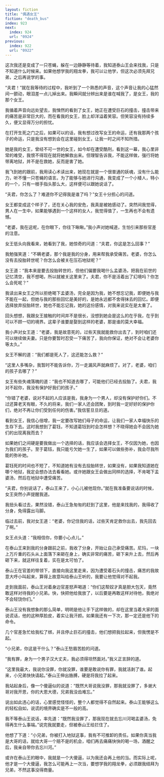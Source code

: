 ```yaml
---
layout: fiction
title: "偶遇女王"
fiction: "death_bus"
index: 923
next:
  index: 924
  url: "0924"
previous:
  index: 922
  url: "0922"
---
```

这次我还是变成了一只苍蝇，躲在一边静静等待着，我知道泰山王会来找我，只是不知道什么时候来。如果他想学我的翔龙拳，我可以让他学，但这次必须先拜兄弟，之后再说学的事。

“夫君！”就在我等待的过程中，我听到了一个熟悉的声音，这个声音让我的心猛然间一颤动，眼泪差一点儿掉出来。我瞬间就分辨出来是谁在喊我了，是女王，我的那个女王。

我循着声音向远处望去，我悚然的看到了女王，她正在遭受巨石的撞击，撞击带来的痛苦是非常巨大的，而在看我的女王，脸上却洋溢着笑容。但笑容没有持续多久，便又显得万分的担忧。

在打开生死之门之后，如果可以的话，我有想过改写女王的命运，还有我那两个孩子的命运，只是我没有想到会在这里碰到女王，让我一时之间不知所措。

她是我的女王，曾经不可一世的女王，如今却在遭受酷刑，看到这一幕，我心里非常的难受，我恨不得现在就将她解救出来。但理智告诉我，不能这样做，强行将她带离地狱，并不是在救她，反而是害了她。

我飞到她的跟前，我用读心术读出来，她现在就是一个很普通的妖魂，没有什么能力，听不懂一只苍蝇的语言。为了能够与她进行沟通，我变成了一个小矮人，特小的一个，只有一根手指头那么大，这样便可以跟她说话了。

“夫君，你怎么了？难道你不记得我是谁了吗？”女王十分担心的问道。

女王都变成这个样子了，还在关心我的安危，我真是被她感动了。突然间我觉得，男人在一生中，如果能够遇到一个这样的女人，我觉得值了，一生再也不会有遗憾。

“老婆，我在这呢，在你眼下，你往下瞅瞅。”我小声对她喊道，生怕引来那些官差的注意。

女王低头向我看来，她看到了我，她惊奇的问道：“夫君，你这是怎么回事？”

我勉强笑道：“不瞒老婆，那个我是我的分身，用来帮我承受痛苦。老婆，你怎么没有去投胎转世呢？你怎么会被关在压石地狱呢？”

女王道：“我本来是要去投胎转世的，但他们偏要我喝什么孟婆汤，把我在前世的记忆清空，我不想喝，所以就被关这里来了。夫君，你不是活着出了幻境吗？你怎么会死呢？”

我读出来女王之所以拒绝喝下孟婆汤，完全是因为我，她不想忘记我，即便她与我不能在一起，但她与我的那些回忆是美好的，是她永远都不舍得抹去的回忆。即便选择放弃投胎转世，她也不能忘记我，她的这份感情，对我来说实在是太重了。

回头想想，我跟女王接触的时间并不是很长，没想到她会是这么的在乎我，在乎到可以不顾一切的境界。这辈子谁要是娶到这样的老婆，那是谁的莫大幸福。

我小声对女王道：“老婆，我是故意死的，过些天我就能救你出去了，到时咱们还可以继续做夫妻。只是你要暂时忍受一下痛苦了，我向你保证，绝对不会让老婆你等太久。”

女王不解的道：“我们都是死人了，这还能怎么救？”

“这里人多嘴杂，我暂时不能告诉你，万一走漏风声就麻烦了。对了，老婆，咱们的孩子去哪了？”

女王有些失魂落魄的道：“我也不知道去哪了，可能他们已经去投胎了。夫君，我对不起你，我没有保护好我们的孩子。”

“你错了老婆，说对不起的人应该是我，我身为一个男人，却没有保护好你们。不过还算老天有眼，不久的将来，我们一家人还会团聚，到时我一定好好的保护你们，绝对不再让你们受到任何的伤害。”我信誓旦旦的道。

看到女王，我信心倍增，我一定要改写她们母子的命运，让我们一家人幸福快乐的生存下去。这时我想到了葛钰，不知道葛钰到时会怎样想？不晓得她会不会因为她们的出现离我而去？

如果她们之间硬是要我做出一个选择的话，我应该会选择女王，不仅因为她，也因为我们的孩子。至于葛钰，我只能亏欠她一生了，如果可以做些弥补，我会尽我所能的弥补她。

葛钰死的时间也不短了，不知道她有没有去投胎转世，如果没有，如果我知道她在哪个地狱，我定会想办法去看看她。或许她跟女王会做出同样的选择，不肯喝下孟婆汤，然后在地狱中遭受痛苦。

“夫君，你别说话了，泰山王来了，小心儿被他现你。”就在我准备要说话的时候，女王突然小声提醒我道。

我扭头看过去，果然没错，泰山王急匆匆的赶到了这里，他是来找我的，我得收了分身，免得露出马脚。

临过去前，我对女王道：“老婆，你记住我的话，过些天肯定救你出去，我先回去了啊。”

女王点头道：“我相信你，你要小心点儿。”

在泰山王来到我的分身跟前之前，我收了分身，开始让自己承受痛苦。尼玛，一块上万斤重的石头从上面落下来砸在身上，确实非常的痛苦，砸下来升上去，然后再砸下来，就这样往复着，实在是太可怕了。

泰山王在官差的带领下，直接向我这里走来，因为遭受着石头的撞击，痛苦的我故意大呼小叫起来，算得上故意叫给泰山王听的，我要让他觉得对不起我。

走到我面前，泰山王对着身边官差怒声喝道：“你们这帮奴才真是胆大包天，竟然敢这样对待我的小兄弟。快，快把他给我放了，以后要是再敢这样对待他，我绝对不会轻饶你们。”

泰山王没有我想象的那么简单，明明是他让手下这样做的，却在这里当着大家的面说谎话，他的这种厚脸皮，着实让我汗颜。如果我还有一下次，那一定还是他下的命令。

几个官差急忙给我松了绑，并且停止巨石的撞击，他们想把我拉起来，但我愣是不起。

“小兄弟，你这是干什么？”泰山王愁眉苦脸的问道。

“我有罪，身为一个男子汉大丈夫，我必须得坦然面对。”我义正言辞的道。

“这里我最大，我说你没罪，你就没罪，谁要是敢说你有罪，我就活剥了谁。起来，小兄弟快快请起。”泰山王伸出胳膊，硬是将我拉了起来。

我站起身后，像一个傻逼似的说道：“既然大哥说我没罪，那我就没罪了，多谢大哥对我开恩，你的大恩大德，兄弟我没齿难忘。”

说出如此违心的话，心里感觉怪怪的，整个人都觉得不自然起来。泰山王能够这么的轻松自如，说谎的境界确实是不一般的高。

我不等泰山王说话，率先道：“既然我没罪了，那我现在就去忘川河喝孟婆汤，免得再生什么事端。”说完我就要走，但被泰山王给拦住了。

他想了下道：“小兄弟，你被打入地狱这事，我有不可推卸的责任。如果你真当我是大哥的话，就给大哥一个赔不是的机会，咱们再去痛痛快快的喝一场，酒醒之后，我亲自带你去忘川河。”

或许在泰山王的眼中，我就是一个大傻逼，以为我还会再上他的当。而实际上呢，他才是一个大傻逼，我怎么可能再上一次当，要想学我的翔龙拳，必须跟我结拜为兄弟，不然这事没得商量。